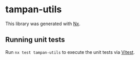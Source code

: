# tampan-utils

This library was generated with [Nx](https://nx.dev).

## Running unit tests

Run `nx test tampan-utils` to execute the unit tests via [Vitest](https://vitest.dev/).
